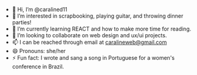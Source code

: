 - 👋 Hi, I’m @caralined11
- 👀 I’m interested in scrapbooking, playing guitar, and throwing dinner parties!
- 🌱 I’m currently learning REACT and how to make more time for reading.
- 💞️ I’m looking to collaborate on web design and ux/ui projects. 
- 📫 I can be reached through email at caralineweb@gmail.com
- 😄 Pronouns: she/her
- ⚡ Fun fact: I wrote and sang a song in Portuguese for a women's conference in Brazil. 


